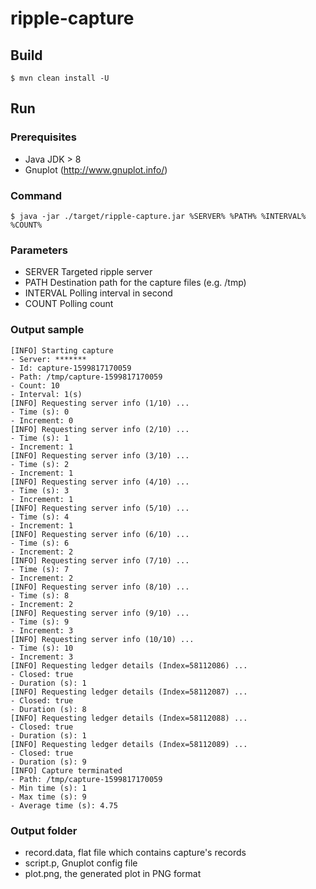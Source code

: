 # ripple-capture

## Build

    $ mvn clean install -U

## Run

### Prerequisites

 * Java JDK > 8
 * Gnuplot (http://www.gnuplot.info/)

### Command

    $ java -jar ./target/ripple-capture.jar %SERVER% %PATH% %INTERVAL% %COUNT%

### Parameters

* SERVER Targeted ripple server
* PATH Destination path for the capture files (e.g. /tmp)
* INTERVAL Polling interval in second
* COUNT Polling count

### Output sample

```
[INFO] Starting capture
- Server: *******
- Id: capture-1599817170059
- Path: /tmp/capture-1599817170059
- Count: 10
- Interval: 1(s)
[INFO] Requesting server info (1/10) ...
- Time (s): 0
- Increment: 0
[INFO] Requesting server info (2/10) ...
- Time (s): 1
- Increment: 1
[INFO] Requesting server info (3/10) ...
- Time (s): 2
- Increment: 1
[INFO] Requesting server info (4/10) ...
- Time (s): 3
- Increment: 1
[INFO] Requesting server info (5/10) ...
- Time (s): 4
- Increment: 1
[INFO] Requesting server info (6/10) ...
- Time (s): 6
- Increment: 2
[INFO] Requesting server info (7/10) ...
- Time (s): 7
- Increment: 2
[INFO] Requesting server info (8/10) ...
- Time (s): 8
- Increment: 2
[INFO] Requesting server info (9/10) ...
- Time (s): 9
- Increment: 3
[INFO] Requesting server info (10/10) ...
- Time (s): 10
- Increment: 3
[INFO] Requesting ledger details (Index=58112086) ...
- Closed: true
- Duration (s): 1
[INFO] Requesting ledger details (Index=58112087) ...
- Closed: true
- Duration (s): 8
[INFO] Requesting ledger details (Index=58112088) ...
- Closed: true
- Duration (s): 1
[INFO] Requesting ledger details (Index=58112089) ...
- Closed: true
- Duration (s): 9
[INFO] Capture terminated
- Path: /tmp/capture-1599817170059
- Min time (s): 1
- Max time (s): 9
- Average time (s): 4.75
```
### Output folder

* record.data, flat file which contains capture's records
* script.p, Gnuplot config file
* plot.png, the generated plot in PNG format
